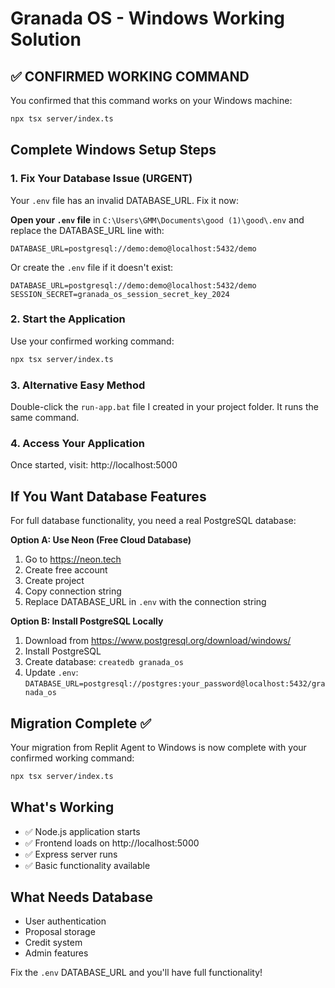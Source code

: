 # Granada OS - Windows Working Solution

## ✅ CONFIRMED WORKING COMMAND

You confirmed that this command works on your Windows machine:

```bash
npx tsx server/index.ts
```

## Complete Windows Setup Steps

### 1. Fix Your Database Issue (URGENT)

Your `.env` file has an invalid DATABASE_URL. Fix it now:

**Open your `.env` file** in `C:\Users\GMM\Documents\good (1)\good\.env` and replace the DATABASE_URL line with:

```
DATABASE_URL=postgresql://demo:demo@localhost:5432/demo
```

Or create the `.env` file if it doesn't exist:

```
DATABASE_URL=postgresql://demo:demo@localhost:5432/demo
SESSION_SECRET=granada_os_session_secret_key_2024
```

### 2. Start the Application

Use your confirmed working command:

```bash
npx tsx server/index.ts
```

### 3. Alternative Easy Method

Double-click the `run-app.bat` file I created in your project folder. It runs the same command.

### 4. Access Your Application

Once started, visit: http://localhost:5000

## If You Want Database Features

For full database functionality, you need a real PostgreSQL database:

**Option A: Use Neon (Free Cloud Database)**
1. Go to https://neon.tech
2. Create free account
3. Create project
4. Copy connection string
5. Replace DATABASE_URL in `.env` with the connection string

**Option B: Install PostgreSQL Locally**
1. Download from https://www.postgresql.org/download/windows/
2. Install PostgreSQL
3. Create database: `createdb granada_os`
4. Update `.env`: `DATABASE_URL=postgresql://postgres:your_password@localhost:5432/granada_os`

## Migration Complete ✅

Your migration from Replit Agent to Windows is now complete with your confirmed working command:

```bash
npx tsx server/index.ts
```

## What's Working
- ✅ Node.js application starts
- ✅ Frontend loads on http://localhost:5000
- ✅ Express server runs
- ✅ Basic functionality available

## What Needs Database
- User authentication
- Proposal storage
- Credit system
- Admin features

Fix the `.env` DATABASE_URL and you'll have full functionality!